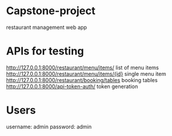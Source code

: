 # Capstone-project
restaurant management web app

# APIs for testing
http://127.0.0.1:8000/restaurant/menu/items/          list of menu items
http://127.0.0.1:8000/restaurant/menu/items/{id}      single menu item
http://127.0.0.1:8000/restaurant/booking/tables       booking tables
http://127.0.0.1:8000/api-token-auth/                 token generation


# Users
username: admin
password: admin